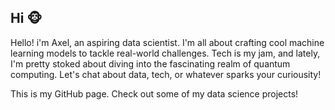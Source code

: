 ## Hi 🐵

Hello! i'm Axel, an aspiring data scientist. I'm all about crafting cool machine learning models to tackle real-world challenges. Tech is my jam, and lately, I'm pretty stoked about diving into the fascinating realm of quantum computing. Let's chat about data, tech, or whatever sparks your curiousity!

This is my GitHub page. Check out some of my data science projects!
